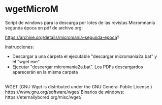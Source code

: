 # wgetMicroM

Script de windows para la descarga por lotes de las revistas Micromnanía segunda época en pdf de archive.org:

https://archive.org/details/micromania-segunda-epoca?

Instrucciones:

- Descargar a una carpeta el ejecutable "descargar micromania2a.bat" y el "wget.exe"
- Ejecutar "descargar micromania2a.bat". Los PDFs descargardos aparecerán en la misma carpeta



<br>
WGET
(GNU Wget is distributed under the GNU General Public License.)
https://www.gnu.org/software/wget/
Binarios de windows: https://eternallybored.org/misc/wget/

